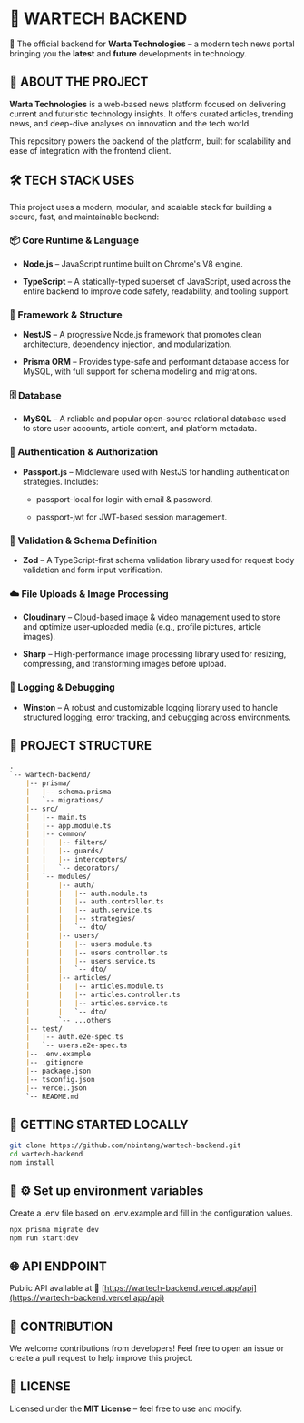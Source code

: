 🚀 WARTECH BACKEND
==================

🔧 The official backend for **Warta Technologies** – a modern tech news portal bringing you the **latest** and **future** developments in technology.

🧠 ABOUT THE PROJECT
--------------------

**Warta Technologies** is a web-based news platform focused on delivering current and futuristic technology insights. It offers curated articles, trending news, and deep-dive analyses on innovation and the tech world.

This repository powers the backend of the platform, built for scalability and ease of integration with the frontend client.

🛠️ TECH STACK USES
-------------------

This project uses a modern, modular, and scalable stack for building a secure, fast, and maintainable backend:

### 📦 Core Runtime & Language

*   **Node.js** – JavaScript runtime built on Chrome's V8 engine.
    
*   **TypeScript** – A statically-typed superset of JavaScript, used across the entire backend to improve code safety, readability, and tooling support.
    

### 🧱 Framework & Structure

*   **NestJS** – A progressive Node.js framework that promotes clean architecture, dependency injection, and modularization.
    
*   **Prisma ORM** – Provides type-safe and performant database access for MySQL, with full support for schema modeling and migrations.
    

### 🗄️ Database

*   **MySQL** – A reliable and popular open-source relational database used to store user accounts, article content, and platform metadata.
    

### 🔐 Authentication & Authorization

*   **Passport.js** – Middleware used with NestJS for handling authentication strategies. Includes:
    
    *   passport-local for login with email & password.
        
    *   passport-jwt for JWT-based session management.
        

### 🧾 Validation & Schema Definition

*   **Zod** – A TypeScript-first schema validation library used for request body validation and form input verification.
    

### ☁️ File Uploads & Image Processing

*   **Cloudinary** – Cloud-based image & video management used to store and optimize user-uploaded media (e.g., profile pictures, article images).
    
*   **Sharp** – High-performance image processing library used for resizing, compressing, and transforming images before upload.
    

### 🧪 Logging & Debugging

*   **Winston** – A robust and customizable logging library used to handle structured logging, error tracking, and debugging across environments.
    
📁 PROJECT STRUCTURE
--------------------
```md
.
`-- wartech-backend/
    |-- prisma/
    |   |-- schema.prisma
    |   `-- migrations/
    |-- src/
    |   |-- main.ts
    |   |-- app.module.ts
    |   |-- common/
    |   |   |-- filters/
    |   |   |-- guards/
    |   |   |-- interceptors/
    |   |   `-- decorators/
    |   `-- modules/
    |       |-- auth/
    |       |   |-- auth.module.ts
    |       |   |-- auth.controller.ts
    |       |   |-- auth.service.ts
    |       |   |-- strategies/
    |       |   `-- dto/
    |       |-- users/
    |       |   |-- users.module.ts
    |       |   |-- users.controller.ts
    |       |   |-- users.service.ts
    |       |   `-- dto/
    |       |-- articles/
    |       |   |-- articles.module.ts
    |       |   |-- articles.controller.ts
    |       |   |-- articles.service.ts
    |       |   `-- dto/
    |       `-- ...others
    |-- test/
    |   |-- auth.e2e-spec.ts
    |   `-- users.e2e-spec.ts
    |-- .env.example
    |-- .gitignore
    |-- package.json
    |-- tsconfig.json
    |-- vercel.json
    `-- README.md
```

🔧 GETTING STARTED LOCALLY
--------------------------
```bash
git clone https://github.com/nbintang/wartech-backend.git
cd wartech-backend
npm install
```
🔧 ⚙️ Set up environment variables
--------------------------
Create a .env file based on .env.example and fill in the configuration values.
```bash
npx prisma migrate dev
npm run start:dev
```
    

🌐 API ENDPOINT
---------------

Public API available at:🔗 [https://wartech-backend.vercel.app/api](https://wartech-backend.vercel.app/api)

🤝 CONTRIBUTION
---------------

We welcome contributions from developers! Feel free to open an issue or create a pull request to help improve this project.

📄 LICENSE
----------

Licensed under the **MIT License** – feel free to use and modify.
